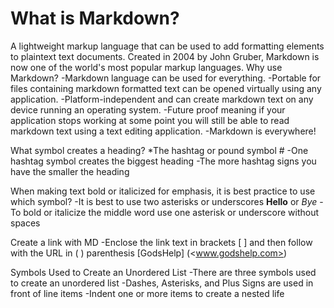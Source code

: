# What is Markdown?

  A lightweight markup language that can be used to add formatting elements to plaintext text documents. Created in 2004 by John Gruber, Markdown is now one of the world's most popular markup languages. 
Why use Markdown?
  -Markdown language can be used for everything.
  -Portable for files containing markdown formatted text can be opened virtually using any application.
  -Platform-independent and can create markdown text on any device running an operating system.
  -Future proof meaning if your application stops working at some point you will still be able to read markdown text using a text editing application.
  -Markdown is everywhere!

  What symbol creates a heading?
  *The hashtag or pound symbol #
  -One hashtag symbol creates the biggest heading
  -The more hashtag signs you have the smaller the heading

When making text bold or italicized for emphasis, it is best practice to use which symbol?
  -It is best to use two asterisks or underscores **Hello** or _Bye_
  -To bold or italicize the middle word use one asterisk or underscore without spaces

Create a link with MD
  -Enclose the link text in brackets [ ] and then follow with the URL in ( ) parenthesis [GodsHelp] (<www.godshelp.com>)

Symbols Used to Create an Unordered List
 -There are three symbols used to create an unordered list
  -Dashes, Asterisks, and Plus Signs are used in front of line items
  -Indent one or more items to create a nested life
